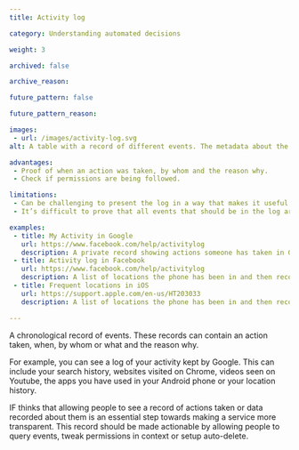 ```yaml
---
title: Activity log

category: Understanding automated decisions

weight: 3

archived: false

archive_reason:

future_pattern: false

future_pattern_reason:

images:
 - url: /images/activity-log.svg
alt: A table with a record of different events. The metadata about the events includes type of data, reason why it was accessed and who accessed it.

advantages:
 - Proof of when an action was taken, by whom and the reason why.
 - Check if permissions are being followed.

limitations:
 - Can be challenging to present the log in a way that makes it useful or actionable, depending on the granularity and frequency of recorded events.
 - It’s difficult to prove that all events that should be in the log are in the log.

examples:
 - title: My Activity in Google
   url: https://www.facebook.com/help/activitylog
   description: A private record showing actions someone has taken in Google services, such as Google searches, Chrome and Youtube history, apps used in Android or location history.
 - title: Activity log in Facebook
   url: https://www.facebook.com/help/activitylog
   description: A list of locations the phone has been in and then recorded, which helps Siri choose a person’s home and work location.
 - title: Frequent locations in iOS
   url: https://support.apple.com/en-us/HT203033
   description: A list of locations the phone has been in and then recorded, which helps Siri choose a person’s home and work location.

---
```


A chronological record of events. These records can contain an action taken, when, by whom or what and the reason why.

For example, you can see a log of your activity kept by Google. This can include your search history, websites visited on Chrome, videos seen on Youtube, the apps you have used in your Android phone or your location history.

IF thinks that allowing people to see a record of actions taken or data recorded about them is an essential step towards making a service more transparent. This record should be made actionable by allowing people to query events, tweak permissions in context or setup auto-delete.

